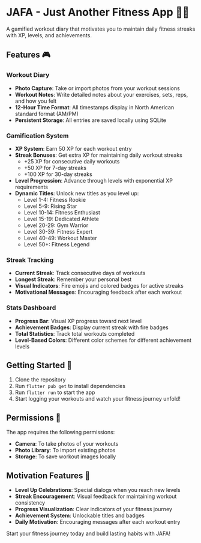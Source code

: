 # JAFA - Just Another Fitness App 🏋️‍♂️

A gamified workout diary that motivates you to maintain daily fitness streaks with XP, levels, and achievements.

## Features 🎮

### Workout Diary
- **Photo Capture**: Take or import photos from your workout sessions
- **Workout Notes**: Write detailed notes about your exercises, sets, reps, and how you felt
- **12-Hour Time Format**: All timestamps display in North American standard format (AM/PM)
- **Persistent Storage**: All entries are saved locally using SQLite

### Gamification System
- **XP System**: Earn 50 XP for each workout entry
- **Streak Bonuses**: Get extra XP for maintaining daily workout streaks
  - +25 XP for consecutive daily workouts
  - +50 XP for 7-day streaks
  - +100 XP for 30-day streaks
- **Level Progression**: Advance through levels with exponential XP requirements
- **Dynamic Titles**: Unlock new titles as you level up:
  - Level 1-4: Fitness Rookie
  - Level 5-9: Rising Star
  - Level 10-14: Fitness Enthusiast
  - Level 15-19: Dedicated Athlete
  - Level 20-29: Gym Warrior
  - Level 30-39: Fitness Expert
  - Level 40-49: Workout Master
  - Level 50+: Fitness Legend

### Streak Tracking
- **Current Streak**: Track consecutive days of workouts
- **Longest Streak**: Remember your personal best
- **Visual Indicators**: Fire emojis and colored badges for active streaks
- **Motivational Messages**: Encouraging feedback after each workout

### Stats Dashboard
- **Progress Bar**: Visual XP progress toward next level
- **Achievement Badges**: Display current streak with fire badges
- **Total Statistics**: Track total workouts completed
- **Level-Based Colors**: Different color schemes for different achievement levels

## Getting Started 🚀

1. Clone the repository
2. Run `flutter pub get` to install dependencies
3. Run `flutter run` to start the app
4. Start logging your workouts and watch your fitness journey unfold!

## Permissions 📱

The app requires the following permissions:
- **Camera**: To take photos of your workouts
- **Photo Library**: To import existing photos
- **Storage**: To save workout images locally

## Motivation Features 💪

- **Level Up Celebrations**: Special dialogs when you reach new levels
- **Streak Encouragement**: Visual feedback for maintaining workout consistency
- **Progress Visualization**: Clear indicators of your fitness journey
- **Achievement System**: Unlockable titles and badges
- **Daily Motivation**: Encouraging messages after each workout entry

Start your fitness journey today and build lasting habits with JAFA!
